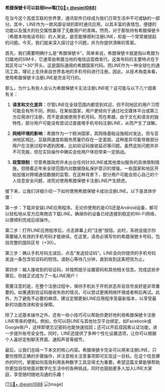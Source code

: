 **希腊保號卡可以註冊line嗎[[TG💪+ @esim1088](https://t.me/s/esim1088)]**

在当今这个高度互联的世界里，通讯软件已经成为我们日常生活中不可或缺的一部分。其中，LINE作为一款风靡全球的即时通讯应用，以其丰富的表情包、便捷的功能以及强大的社交属性赢得了无数用户的青睐。然而，对于那些持有希腊保號卡（希腊本地电话号码）的人来说，是否能够顺利注册LINE，却是一个常常被提起的问题。今天，我们就来深入探讨这个问题，并为你提供清晰的答案。

首先，我们需要明确什么是“希腊保號卡”。简单来说，希腊保號卡就是指以希腊为归属地的SIM卡，它通常由希腊当地的电信运营商发行。这类号码的主要特点在于其区号以“+30”开头，这是国际通用的希腊国家代码。而LINE作为一种全球化的通讯工具，理论上支持来自世界各地的手机号码进行注册。因此，从技术角度来看，使用希腊保號卡注册LINE是完全可行的。

那么，为什么有些人会认为希腊保號卡无法注册LINE呢？这可能与以下几个因素有关：

1. **语言和文化差异**：尽管LINE在全球范围内都受到欢迎，但不同地区的用户习惯可能会有所不同。例如，在某些国家，用户更倾向于通过社交媒体平台或第三方应用进行注册，而不是直接使用手机号码。而在希腊，由于文化和语言的独特性，部分用户可能没有尝试过直接用手机号码注册LINE，从而产生了误解。

2. **网络环境的影响**：希腊作为一个欧洲国家，其网络基础设施相对发达，但与亚洲地区相比，互联网速度和服务质量仍存在一定差距。这种差异可能导致部分用户在注册过程中遇到困难，比如验证码接收延迟等问题。虽然这些问题并非不可克服，但在实际操作中确实会给用户体验带来一定挑战。

3. **政策限制**：尽管希腊政府并未出台任何针对LINE或其他类似服务的具体限制措施，但随着近年来全球范围内对数据隐私保护意识的增强，一些国家和地区开始加强对跨境通信数据的监管。在这种背景下，部分用户可能会担心自己的个人信息安全问题，进而对使用希腊保號卡注册LINE产生顾虑。

接下来，让我们详细介绍一下如何使用希腊保號卡成功注册LINE。以下是具体步骤：

第一步：下载并安装LINE应用程序。无论你使用的是iOS还是Android设备，都可以轻松地从官方应用商店下载LINE。确保你的设备已经连接到稳定的Wi-Fi网络，以便顺利完成后续操作。

第二步：打开LINE应用程序后，点击屏幕上的“注册”按钮。此时，系统会提示你需要输入有效的手机号码才能继续。在这里，请务必填写你的希腊保號卡号码，包括完整的国际区号（+30）。

第三步：确认手机号码无误后，点击“发送验证码”。LINE会向你提供的手机号码发送一条包含验证码的短信。请耐心等待几分钟，直到收到这条短信为止。

第四步：输入接收到的验证码，并按照提示设置密码和其他相关信息。完成这些步骤后，你就正式成为了一名LINE用户！

需要注意的是，在整个注册过程中，保持手机处于开机状态并且信号良好是非常重要的。如果遇到验证码接收失败的情况，可以尝试更换网络环境或者稍后再试。此外，为了避免不必要的麻烦，建议定期更新LINE应用程序至最新版本，以享受最新的功能改进和安全保障。

除了上述基本操作之外，还有一些小技巧可以帮助你更好地利用希腊保號卡注册LINE带来的便利。例如，你可以将LINE与其他社交平台绑定，如Facebook或Google账户，这样即使忘记密码也能快速找回；还可以开启双因素认证功能，进一步提升账号安全性。同时，LINE还提供了多种个性化设置选项，让你可以根据个人喜好定制聊天界面、通知声音等细节。

最后，让我们总结一下本文的核心内容。希腊保號卡完全可以用来注册LINE，只要你按照正确的步骤操作，并注意相关注意事项即可实现这一目标。在这个信息爆炸的时代，掌握如何高效利用各种数字工具显得尤为重要。希望这篇文章能够帮助你更加自信地面对数字化生活中的各种挑战，同时也鼓励更多人加入LINE大家庭，享受随时随地沟通的乐趣！

[[TG💪+ @esim1088](https://t.me/s/esim1088) ![Image](https://i.postimg.cc/4NQfJmqS/Snipaste-2025-05-13-00-14-12.png)]